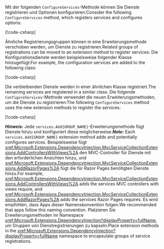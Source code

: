 <a name="csc"></a>

<span data-ttu-id="7a89a-101">Mit der folgenden `ConfigureServices`-Methode können Sie Dienste registrieren und Optionen konfigurieren:</span><span class="sxs-lookup"><span data-stu-id="7a89a-101">Consider the following `ConfigureServices` method, which registers services and configures options:</span></span>

[!code-csharp[](~/fundamentals/configuration/index/samples/3.x/ConfigSample/Startup2.cs?name=snippet)]

<span data-ttu-id="7a89a-102">Ähnliche Registrierungsgruppen können in eine Erweiterungsmethode verschoben werden, um Dienste zu registrieren.</span><span class="sxs-lookup"><span data-stu-id="7a89a-102">Related groups of registrations can be moved to an extension method to register services.</span></span> <span data-ttu-id="7a89a-103">Die Konfigurationsdienste werden beispielsweise folgender Klasse hinzugefügt:</span><span class="sxs-lookup"><span data-stu-id="7a89a-103">For example, the configuration services are added to the following class:</span></span>

[!code-csharp[](~/fundamentals/configuration/index/samples/3.x/ConfigSample/Options/MyConfigServiceCollectionExtensions.cs)]

<span data-ttu-id="7a89a-104">Die verbleibenden Dienste werden in einer ähnlichen Klasse registriert.</span><span class="sxs-lookup"><span data-stu-id="7a89a-104">The remaining services are registered in a similar class.</span></span> <span data-ttu-id="7a89a-105">Die folgende `ConfigureServices`-Methode verwendet die neuen Erweiterungsmethoden, um die Dienste zu registrieren:</span><span class="sxs-lookup"><span data-stu-id="7a89a-105">The following `ConfigureServices` method uses the new extension methods to register the services:</span></span>

[!code-csharp[](~/fundamentals/configuration/index/samples/3.x/ConfigSample/Startup4.cs?name=snippet)]

<span data-ttu-id="7a89a-106">**_Hinweis:_** Jede `services.Add{GROUP_NAME}`-Erweiterungsmethode fügt Dienste hinzu und konfiguriert diese möglicherweise.</span><span class="sxs-lookup"><span data-stu-id="7a89a-106">**_Note:_** Each `services.Add{GROUP_NAME}` extension method adds and potentially configures services.</span></span> <span data-ttu-id="7a89a-107">Beispielsweise fügt <xref:Microsoft.Extensions.DependencyInjection.MvcServiceCollectionExtensions.AddControllersWithViews%2A> den MVC-Controller für Dienste mit den erforderlichen Ansichten hinzu, und <xref:Microsoft.Extensions.DependencyInjection.MvcServiceCollectionExtensions.AddRazorPages%2A> fügt die für Razor Pages benötigten Dienste hinzu.</span><span class="sxs-lookup"><span data-stu-id="7a89a-107">For example, <xref:Microsoft.Extensions.DependencyInjection.MvcServiceCollectionExtensions.AddControllersWithViews%2A> adds the services MVC controllers with views require, and <xref:Microsoft.Extensions.DependencyInjection.MvcServiceCollectionExtensions.AddRazorPages%2A> adds the services Razor Pages requires.</span></span> <span data-ttu-id="7a89a-108">Es wird empfohlen, dass Apps dieser Namenskonvention folgen.</span><span class="sxs-lookup"><span data-stu-id="7a89a-108">We recommended that apps follow this naming convention.</span></span> <span data-ttu-id="7a89a-109">Platzieren Sie Erweiterungsmethoden im Namespace <xref:Microsoft.Extensions.DependencyInjection?displayProperty=fullName>, um Gruppen von Dienstregistrierungen zu kapseln.</span><span class="sxs-lookup"><span data-stu-id="7a89a-109">Place extension methods in the <xref:Microsoft.Extensions.DependencyInjection?displayProperty=fullName> namespace to encapsulate groups of service registrations.</span></span>
